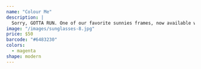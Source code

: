 ```yaml
---
name: "Colour Me"
description: |
  Sorry, GOTTA RUN. One of our favorite sunnies frames, now available with a blue light blocking clear lens.
image: "/images/sunglasses-8.jpg"
price: $50
barcode: "#6483230"
colors:
  - magenta
shape: modern
---
```

